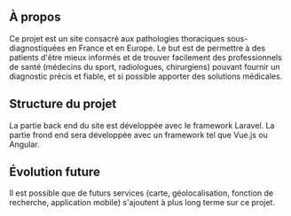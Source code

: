 ## À propos
Ce projet est un site consacré aux pathologies thoraciques sous-diagnostiquées en France et en Europe. Le but est de permettre à des patients d'être mieux informés et de trouver facilement des professionnels de santé (médecins du sport, radiologues, chirurgiens) pouvant fournir un diagnostic précis et fiable, et si possible apporter des solutions médicales. 

## Structure du projet
La partie back end du site est développée avec le framework Laravel. 
La partie frond end sera développée avec un framework tel que Vue.js ou Angular. 

## Évolution future 
Il est possible que de futurs services (carte, géolocalisation, fonction de recherche, application mobile) s'ajoutent à plus long terme sur ce projet. 

